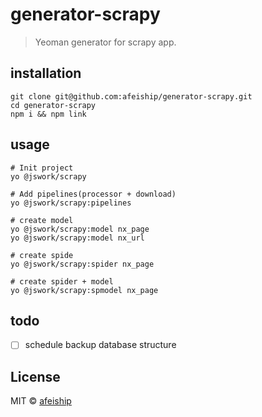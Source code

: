 # generator-scrapy
> Yeoman generator for scrapy app.

## installation
```shell
git clone git@github.com:afeiship/generator-scrapy.git
cd generator-scrapy
npm i && npm link
```

## usage
```shell
# Init project
yo @jswork/scrapy

# Add pipelines(processor + download)
yo @jswork/scrapy:pipelines

# create model
yo @jswork/scrapy:model nx_page
yo @jswork/scrapy:model nx_url

# create spide
yo @jswork/scrapy:spider nx_page

# create spider + model
yo @jswork/scrapy:spmodel nx_page
```

## todo
- [ ] schedule backup database structure

## License
MIT © [afeiship](https://js.work)
